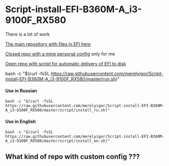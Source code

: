 # Script-install-EFI-B360M-A_i3-9100F_RX580

There is a lot of work

[The main repository with files in EFI here](https://github.com/merelyigor/Asus-Prime-B360M-A_i3-9100F_RX580)

[Closed repo with a mine personal config](https://github.com/merelyigor/Asus-Prime-B360M-A_i3-9100F_RX580_config_plist) only for me

[Open repo with script for automatic delivery of EFI to disk](https://github.com/merelyigor/Script-install-EFI-B360M-A_i3-9100F_RX580)

bash -c "$(curl -fsSL https://raw.githubusercontent.com/merelyigor/Script-install-EFI-B360M-A_i3-9100F_RX580/master/run.sh)"

#### Use in Russian
`bash -c "$(curl -fsSL https://raw.githubusercontent.com/merelyigor/Script-install-EFI-B360M-A_i3-9100F_RX580/master/script/install_ru.sh)"`

#### Use in English
`bash -c "$(curl -fsSL https://raw.githubusercontent.com/merelyigor/Script-install-EFI-B360M-A_i3-9100F_RX580/master/script/install_en.sh)"`

## What kind of repo with custom config ???

